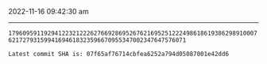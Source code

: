 2022-11-16 09:42:30 am

---

`179609591192941223212226276692869526762169525122249861861938629891000762172793159941694618323596670955347002347647576071`

`Latest commit SHA is: 07f65af76714cbfea6252a794d05087001e42dd6 `
